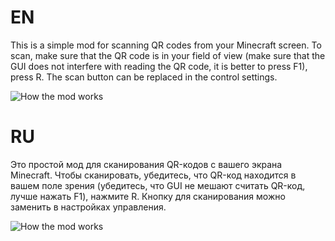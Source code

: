 # EN 
This is a simple mod for scanning QR codes from your Minecraft screen. To scan, make sure that the QR code is in your field of view (make sure that the GUI does not interfere with reading the QR code, it is better to press F1), press R. 
The scan button can be replaced in the control settings.

![How the mod works](https://cdn.modrinth.com/data/cached_images/e74ed63cf102aab14b1c6b9a6478e684e7703729.gif)

# RU
Это простой мод для сканирования QR-кодов с вашего экрана Minecraft. Чтобы сканировать, убедитесь, что QR-код находится в вашем поле зрения (убедитесь, что GUI не мешают считать QR-код, лучше нажать F1), нажмите R. 
Кнопку для сканирования можно заменить в настройках управления.

![How the mod works](https://cdn.modrinth.com/data/cached_images/e74ed63cf102aab14b1c6b9a6478e684e7703729.gif)
